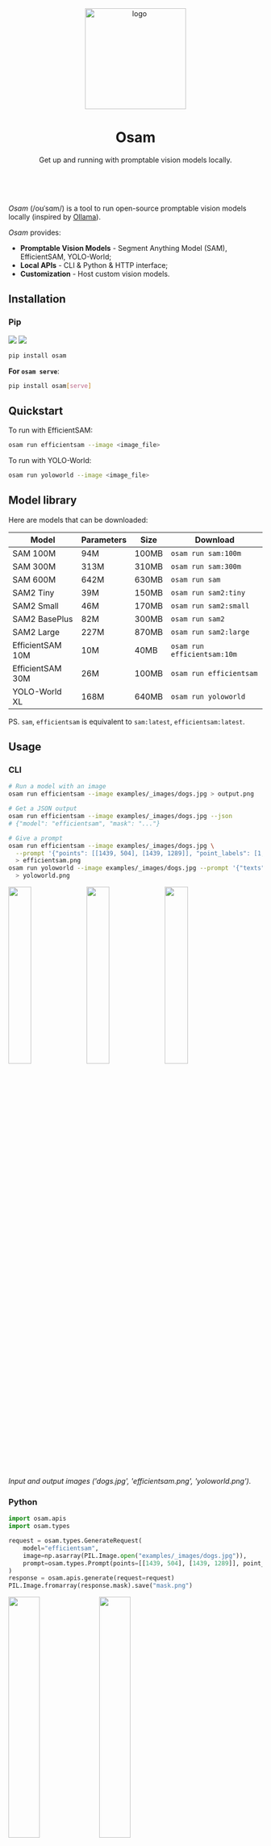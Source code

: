 <div align="center">
  <img alt="logo" height="200px" src="https://github.com/wkentaro/osam/raw/main/.readme/icon.png" >
  <h1>Osam</h1>
  <p>
    Get up and running with promptable vision models locally.
  </p>
  <br>
  <br>
  <br>
</div>

*Osam* (/oʊˈsɑm/) is a tool to run open-source promptable vision models locally
(inspired by [Ollama](https://github.com/ollama/ollama)).

*Osam* provides:

- **Promptable Vision Models** - Segment Anything Model (SAM), EfficientSAM, YOLO-World;
- **Local APIs** - CLI & Python & HTTP interface;
- **Customization** - Host custom vision models.


## Installation

### Pip

<a href="https://pypi.org/project/osam"><img src="https://img.shields.io/pypi/pyversions/osam.svg"></a>
<a href="https://pypi.python.org/pypi/osam"><img src="https://img.shields.io/pypi/v/osam.svg"></a>

```bash
pip install osam
```

**For `osam serve`**:

```bash
pip install osam[serve]
```

## Quickstart

To run with EfficientSAM:

```bash
osam run efficientsam --image <image_file>
```

To run with YOLO-World:

```bash
osam run yoloworld --image <image_file>
```

## Model library

Here are models that can be downloaded:

| Model             | Parameters | Size  | Download                     |
|-------------------|------------|-------|------------------------------|
| SAM 100M          | 94M        | 100MB | `osam run sam:100m`          |
| SAM 300M          | 313M       | 310MB | `osam run sam:300m`          |
| SAM 600M          | 642M       | 630MB | `osam run sam`               |
| SAM2 Tiny         | 39M        | 150MB | `osam run sam2:tiny`         |
| SAM2 Small        | 46M        | 170MB | `osam run sam2:small`        |
| SAM2 BasePlus     | 82M        | 300MB | `osam run sam2`              |
| SAM2 Large        | 227M       | 870MB | `osam run sam2:large`        |
| EfficientSAM 10M  | 10M        | 40MB  | `osam run efficientsam:10m`  |
| EfficientSAM 30M  | 26M        | 100MB | `osam run efficientsam`      |
| YOLO-World XL     | 168M       | 640MB | `osam run yoloworld`         |

PS. `sam`, `efficientsam` is equivalent to `sam:latest`, `efficientsam:latest`.

## Usage

### CLI

```bash
# Run a model with an image
osam run efficientsam --image examples/_images/dogs.jpg > output.png

# Get a JSON output
osam run efficientsam --image examples/_images/dogs.jpg --json
# {"model": "efficientsam", "mask": "..."}

# Give a prompt
osam run efficientsam --image examples/_images/dogs.jpg \
  --prompt '{"points": [[1439, 504], [1439, 1289]], "point_labels": [1, 1]}' \
  > efficientsam.png
osam run yoloworld --image examples/_images/dogs.jpg --prompt '{"texts": ["dog"]}' \
  > yoloworld.png
```

<img src="https://github.com/wkentaro/osam/raw/main/examples/_images/dogs.jpg" width="30%"> <img src="https://github.com/wkentaro/osam/raw/main/.readme/dogs_efficientsam.png" width="30%"> <img src="https://github.com/wkentaro/osam/raw/main/.readme/dogs_yoloworld.png" width="30%">  
<i>Input and output images ('dogs.jpg', 'efficientsam.png', 'yoloworld.png').</i>

### Python

```python
import osam.apis
import osam.types

request = osam.types.GenerateRequest(
    model="efficientsam",
    image=np.asarray(PIL.Image.open("examples/_images/dogs.jpg")),
    prompt=osam.types.Prompt(points=[[1439, 504], [1439, 1289]], point_labels=[1, 1]),
)
response = osam.apis.generate(request=request)
PIL.Image.fromarray(response.mask).save("mask.png")
```
<img src="https://github.com/wkentaro/osam/raw/main/examples/_images/dogs.jpg" width="35%"> <img src="https://github.com/wkentaro/osam/raw/main/.readme/dogs_efficientsam_mask.png" width="35%">  
<i>Input and output images ('dogs.jpg', 'mask.png').</i>

### HTTP

```bash
# pip install osam[serve]  # required for `osam serve`

# Get up the server
osam serve

# POST request
curl 127.0.0.1:11368/api/generate -X POST \
  -H "Content-Type: application/json" \
  -d "{\"model\": \"efficientsam\", \"image\": \"$(cat examples/_images/dogs.jpg | base64)\"}" \
  | jq -r .mask | base64 --decode > mask.png
```
